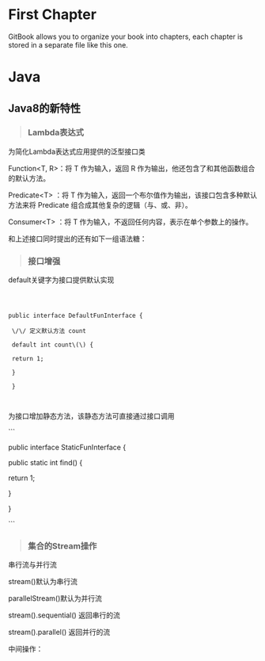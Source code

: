 # First Chapter

GitBook allows you to organize your book into chapters, each chapter is stored in a separate file like this one.

# Java



## Java8的新特性



> ### Lambda表达式



为简化Lambda表达式应用提供的泛型接口类



Function&lt;T, R&gt;：将 T 作为输入，返回 R 作为输出，他还包含了和其他函数组合的默认方法。



Predicate&lt;T&gt; ：将 T 作为输入，返回一个布尔值作为输出，该接口包含多种默认方法来将 Predicate 组合成其他复杂的逻辑（与、或、非）。



Consumer&lt;T&gt; ：将 T 作为输入，不返回任何内容，表示在单个参数上的操作。



和上述接口同时提出的还有如下一组语法糖：



> ### 接口增强



default关键字为接口提供默认实现



```



public interface DefaultFunInterface {

 \/\/ 定义默认方法 count

 default int count\(\) {

 return 1;

 }

 }



```



为接口增加静态方法，该静态方法可直接通过接口调用



\`\`\`



public interface StaticFunInterface {

 public static int find\(\) {

 return 1;

 }

 }

\`\`\`



> ### 集合的Stream操作



串行流与并行流



stream\(\)默认为串行流



parallelStream\(\)默认为并行流



stream\(\).sequential\(\) 返回串行的流



stream\(\).parallel\(\) 返回并行的流



中间操作：




